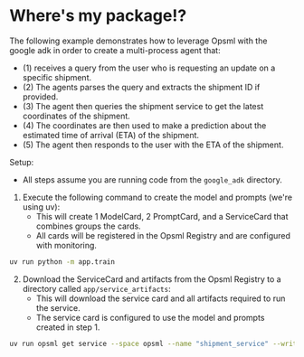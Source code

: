 # Where's my package!?

The following example demonstrates how to leverage Opsml with the google adk in order to create a multi-process agent that:

- (1) receives a query from the user who is requesting an update on a specific shipment.
- (2) The agents parses the query and extracts the shipment ID if provided.
- (3) The agent then queries the shipment service to get the latest coordinates of the shipment.
- (4) The coordinates are then used to make a prediction about the estimated time of arrival (ETA) of the shipment.
- (5) The agent then responds to the user with the ETA of the shipment.


Setup:
- All steps assume you are running code from the `google_adk` directory.
  
1. Execute the following command to create the model and prompts (we're using uv):
   - This will create 1 ModelCard, 2 PromptCard, and a ServiceCard that combines groups the cards.
   - All cards will be registered in the Opsml Registry and are configured with monitoring.
```bash
uv run python -m app.train
```

2. Download the ServiceCard and artifacts from the Opsml Registry to a directory called `app/service_artifacts`:
   - This will download the service card and all artifacts required to run the service.
   - The service card is configured to use the model and prompts created in step 1.
```bash
uv run opsml get service --space opsml --name "shipment_service" --write-dir "app/service_artifacts"
```